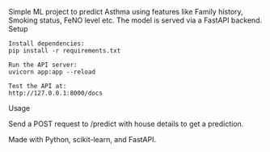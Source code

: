 Simple ML project to predict Asthma using features like Family history, Smoking status, FeNO level etc. The model is served via a FastAPI backend.
Setup

    Install dependencies:
    pip install -r requirements.txt

    Run the API server:
    uvicorn app:app --reload

    Test the API at:
    http://127.0.0.1:8000/docs

Usage

Send a POST request to /predict with house details to get a prediction.

Made with Python, scikit-learn, and FastAPI.
